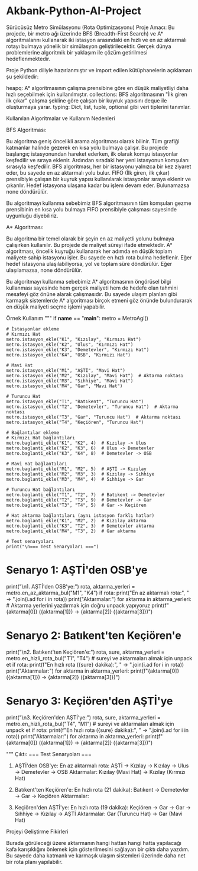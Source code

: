 # Akbank-Python-AI-Project
Sürücüsüz Metro Simülasyonu (Rota Optimizasyonu) 
Proje Amacı: Bu projede, bir metro ağı üzerinde BFS (Breadth-First Search) ve A* algoritmalarını kullanarak iki istasyon arasındaki en hızlı ve en az aktarmalı rotayı bulmaya yönelik bir simülasyon geliştirilecektir. Gerçek dünya problemlerine algoritmik bir yaklaşım ile çözüm getirilmesi hedeflenmektedir.

Proje Python diliyle hazırlanmıştır ve import edilen kütüphanelerin açıklamarı şu şekildedir:

heapq: A* algoritmasının çalışma prensibine göre en düşük maliyetliyi daha hızlı seçebilmek için kullanılmıştır.
collections: BFS algoritmasının "İlk giren ilk çıkar" çalışma şekline göre çalışan bir kuyruk yapısını deque ile oluşturmaya yarar.
typing: Dict, list, tuple, optional gibi veri tiplerini tanımlar.


Kullanılan Algoritmalar ve Kullanım Nedenleri

BFS Algoritması:

Bu algoritma geniş öncelikli arama algoritması olarak bilinir. Tüm grafiği katmanlar halinde gezerek en kısa yolu bulmaya çalışır. Bu projede başlangıç istasyonundan hareket ederken, ilk olarak komşu istasyonlar keşfedilir ve sıraya eklenir. Ardından sıradaki her yeni istasyonun komşuları sırasıyla keşfedilir. BFS algoritması, her bir istasyonu yalnızca bir kez ziyaret eder, bu sayede en az aktarmalı yolu bulur. FIFO (İlk giren, ilk çıkar) prensibiyle çalışan bir kuyruk yapısı kullanılarak istasyonlar sıraya eklenir ve çıkarılır. Hedef istasyona ulaşana kadar bu işlem devam eder. Bulunamazsa none döndürülür.

Bu algoritmayı kullanma sebebimiz BFS algoritmasının tüm komşuları gezme prensibinin en kısa yolu bulmaya FIFO prensibiyle çalışması sayesinde uygunluğu diyebiliriz.

A* Algoritması:

Bu algoritma bir temel olarak bir şeyin en az maliyetli yolunu bulmaya çalışırken kullanılır. Bu projede de maliyet süreyi ifade etmektedir. A* algoritması, öncelik kuyruğu kullanarak her adımda en düşük toplam maliyete sahip istasyonu işler. Bu sayede en hızlı rota bulma hedeflenir. Eğer hedef istasyona ulaşılabiliyorsa, yol ve toplam süre döndürülür. Eğer ulaşılamazsa, none döndürülür.

Bu algoritmayı kullanma sebebimiz A* algoritmasının öngörüsel bilgi kullanması sayesinde hem gerçek maliyeti hem de hedefe olan tahmini mesafeyi göz önüne alarak çalışmasıdır. Bu sayede ulaşım planları gibi karmaşık sistemlerde A* algoritması birçok etmeni göz önünde bulundurarak en düşük maliyeti seçme işlemi yapabilir.

Örnek Kullanım
"""
if __name__ == "__main__":
    metro = MetroAgi()
    
    # İstasyonlar ekleme
    # Kırmızı Hat
    metro.istasyon_ekle("K1", "Kızılay", "Kırmızı Hat")
    metro.istasyon_ekle("K2", "Ulus", "Kırmızı Hat")
    metro.istasyon_ekle("K3", "Demetevler", "Kırmızı Hat")
    metro.istasyon_ekle("K4", "OSB", "Kırmızı Hat")
    
    # Mavi Hat
    metro.istasyon_ekle("M1", "AŞTİ", "Mavi Hat")
    metro.istasyon_ekle("M2", "Kızılay", "Mavi Hat")  # Aktarma noktası
    metro.istasyon_ekle("M3", "Sıhhiye", "Mavi Hat")
    metro.istasyon_ekle("M4", "Gar", "Mavi Hat")
    
    # Turuncu Hat
    metro.istasyon_ekle("T1", "Batıkent", "Turuncu Hat")
    metro.istasyon_ekle("T2", "Demetevler", "Turuncu Hat")  # Aktarma noktası
    metro.istasyon_ekle("T3", "Gar", "Turuncu Hat")  # Aktarma noktası
    metro.istasyon_ekle("T4", "Keçiören", "Turuncu Hat")
    
    # Bağlantılar ekleme
    # Kırmızı Hat bağlantıları
    metro.baglanti_ekle("K1", "K2", 4)  # Kızılay -> Ulus
    metro.baglanti_ekle("K2", "K3", 6)  # Ulus -> Demetevler
    metro.baglanti_ekle("K3", "K4", 8)  # Demetevler -> OSB
    
    # Mavi Hat bağlantıları
    metro.baglanti_ekle("M1", "M2", 5)  # AŞTİ -> Kızılay
    metro.baglanti_ekle("M2", "M3", 3)  # Kızılay -> Sıhhiye
    metro.baglanti_ekle("M3", "M4", 4)  # Sıhhiye -> Gar
    
    # Turuncu Hat bağlantıları
    metro.baglanti_ekle("T1", "T2", 7)  # Batıkent -> Demetevler
    metro.baglanti_ekle("T2", "T3", 9)  # Demetevler -> Gar
    metro.baglanti_ekle("T3", "T4", 5)  # Gar -> Keçiören
    
    # Hat aktarma bağlantıları (aynı istasyon farklı hatlar)
    metro.baglanti_ekle("K1", "M2", 2)  # Kızılay aktarma
    metro.baglanti_ekle("K3", "T2", 3)  # Demetevler aktarma
    metro.baglanti_ekle("M4", "T3", 2)  # Gar aktarma
    
    # Test senaryoları
    print("\n=== Test Senaryoları ===")
    
# Senaryo 1: AŞTİ'den OSB'ye
print("\n1. AŞTİ'den OSB'ye:")
rota, aktarma_yerleri = metro.en_az_aktarma_bul("M1", "K4")
if rota:
    print("En az aktarmalı rota:", " -> ".join(i.ad for i in rota))
    print("Aktarmalar:")
    for aktarma in aktarma_yerleri:
        # Aktarma yerlerini yazdırmak için doğru unpack yapıyoruz
        print(f"{aktarma[0]} ({aktarma[1]}) -> {aktarma[2]} ({aktarma[3]})")

# Senaryo 2: Batıkent'ten Keçiören'e
print("\n2. Batıkent'ten Keçiören'e:")
rota, sure, aktarma_yerleri = metro.en_hizli_rota_bul("T1", "T4")  # sureyi ve aktarmaları almak için unpack et
if rota:
    print(f"En hızlı rota ({sure} dakika):", " -> ".join(i.ad for i in rota))
    print("Aktarmalar:")
    for aktarma in aktarma_yerleri:
        print(f"{aktarma[0]} ({aktarma[1]}) -> {aktarma[2]} ({aktarma[3]})")

# Senaryo 3: Keçiören'den AŞTİ'ye
print("\n3. Keçiören'den AŞTİ'ye:")
rota, sure, aktarma_yerleri = metro.en_hizli_rota_bul("T4", "M1")  # sureyi ve aktarmaları almak için unpack et
if rota:
    print(f"En hızlı rota ({sure} dakika):", " -> ".join(i.ad for i in rota))
    print("Aktarmalar:")
    for aktarma in aktarma_yerleri:
        print(f"{aktarma[0]} ({aktarma[1]}) -> {aktarma[2]} ({aktarma[3]})")

"""
Çıktı: 
=== Test Senaryoları ===

1. AŞTİ'den OSB'ye:
En az aktarmalı rota: AŞTİ -> Kızılay -> Kızılay -> Ulus -> Demetevler -> OSB
Aktarmalar:
Kızılay (Mavi Hat) -> Kızılay (Kırmızı Hat)

2. Batıkent'ten Keçiören'e:
En hızlı rota (21 dakika): Batıkent -> Demetevler -> Gar -> Keçiören
Aktarmalar:

3. Keçiören'den AŞTİ'ye:
En hızlı rota (19 dakika): Keçiören -> Gar -> Gar -> Sıhhiye -> Kızılay -> AŞTİ
Aktarmalar:
Gar (Turuncu Hat) -> Gar (Mavi Hat)

Projeyi Geliştirme Fikirleri

Burada görüleceği üzere aktarmanın hangi hattan hangi hatta yapılacağı kafa karışıklığını önlemek için gösterilmesini sağlayan bir çıktı daha yazdım. Bu sayede daha katmanlı ve karmaşık ulaşım sistemleri üzerinde daha net bir rota planı yapılabilir.


